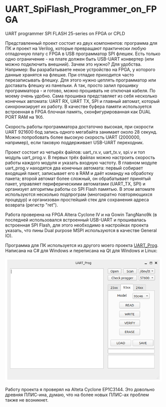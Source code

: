 # UART_SpiFlash_Programmer_on_FPGA
UART programmer SPI FLASH 25-series on FPGA or CPLD

Представленный проект состоит из двух компонентов: программа для ПК и проект на Verilog, которые превращают практически любую отладочную плату с FPGA в USB программатор SPI флешек. Есть только одно ограничение - на плате должен быть USB-UART конвертер (или можно подключить внешний).
Зачем это нужно? Для удобства. Например: Вы разрабатываете некое устройство на FPGA, у которого данные хранятся на флешке. При отладке приходится часто перезаписывать флешку. Для этого нужно цеплять программатор или доставать флешку из панельки. А так, просто залил прошивку программатора - и готово, можно прошивать не отключая кабеля. По моему очень удобно.
Сама прошивка представляет из себя несколько конечных автомата: UART RX, UART TX, SPI и главный автомат, который синхронизирует их работу. В качестве буфера памяти используется встроенная в FPGA блочная память, сконфигурированная как DUAL PORT RAM на 1Кб. 

Скорость работы программатора достаточно высокая, при скорости UART 921600 бод запись одного мегабайта занимает около 28 секунд. Можно попробовать более высокую скорость UART (2000000, например), если таковую поддерживает USB-UART переходник.

Проект состоит из четырёх файлов: uart_rx.v, uart_tx.v, spi.v и топ модуль uart_prog.v. В первых трёх файлах можно настроить скорость работы каждого модуля и указать входную частоту. В главном модуле uart_prog.v находятся два конечных автомата: первый собирает входящий пакет, записывает его в RAM и даёт команду на обработку пакета; второй автомат более сложный, он обрабатывает принятый пакет, управляет периферическими автоматами (UART_TX, SPI) и организует алгоритмы работы со SPI Flash памятью. В этом автомате используются несколько подпрограм (многократно повторяющихся процедур) и организован простейший стек для сохранения адреса возврата (регистр "ret").

Работа проверена на FPGA Altera Cyclone IV и на Gowin TangNano9k (в последней использовался встроенный USB-UART и прошивалась встроенная SPI Flash, для этого необходимо в настройках проекта указать, что пины Dual purpose MSPI используются в качестве General IO).

Программа для ПК используется из другого моего проекта [UART_Prog](https://github.com/AndrejChoo/uart_prog). Написана на C# для Windows и переписана на Qt для Windows и Linux:

![soft](https://github.com/AndrejChoo/uart_prog/blob/main/software/soft.png)

Работу проекта я проверял на Alteta Cyclone EP1C3144. Это довольно древняя ПЛИС-ина, думаю, что на более новых ПЛИС-ах проблем также не возникнет.

